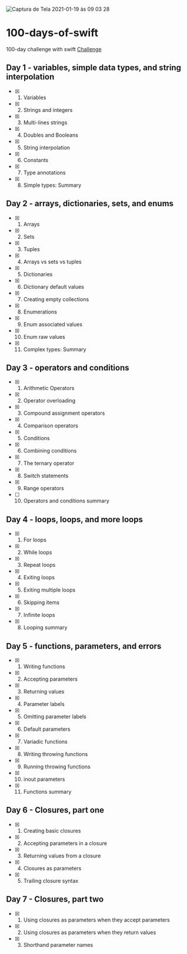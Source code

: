 ![Captura de Tela 2021-01-19 às 09 03 28](https://user-images.githubusercontent.com/42782419/105032215-45751680-5a35-11eb-98db-c69c2db943ae.png)

# 100-days-of-swift
100-day challenge with swift
[Challenge](https://www.hackingwithswift.com/100)

## Day 1 - variables, simple data types, and string interpolation
- [x] 1. Variables
- [x] 2. Strings and integers
- [x] 3. Multi-lines strings
- [x] 4. Doubles and Booleans
- [x] 5. String interpolation
- [x] 6. Constants
- [x] 7. Type annotations
- [x] 8. Simple types: Summary

## Day 2 - arrays, dictionaries, sets, and enums
- [x] 1. Arrays
- [x] 2. Sets
- [x] 3. Tuples
- [x] 4. Arrays vs sets vs tuples
- [x] 5. Dictionaries
- [x] 6. Dictionary default values
- [x] 7. Creating empty collections
- [x] 8. Enumerations
- [x] 9. Enum associated values
- [x] 10. Enum raw values
- [x] 11. Complex types: Summary

## Day 3 - operators and conditions
- [x] 1. Arithmetic Operators
- [x] 2. Operator overloading
- [x] 3. Compound assignment operators
- [x] 4. Comparison operators
- [x] 5. Conditions
- [x] 6. Combining conditions
- [x] 7. The ternary operator
- [x] 8. Switch statements
- [x] 9. Range operators
- [ ] 10. Operators and conditions summary
## Day 4 - loops, loops, and more loops
- [x] 1. For loops
- [x] 2. While loops
- [x] 3. Repeat loops
- [x] 4. Exiting loops
- [x] 5. Exiting multiple loops
- [x] 6. Skipping items
- [x] 7. Infinite loops
- [x] 8. Looping summary

## Day 5 - functions, parameters, and errors
- [x] 1. Writing functions
- [x] 2. Accepting parameters
- [x] 3. Returning values
- [x] 4. Parameter labels
- [x] 5. Omitting parameter labels
- [x] 6. Default parameters
- [x] 7. Variadic functions
- [x] 8. Writing throwing functions
- [x] 9. Running throwing functions
- [x] 10. inout parameters
- [x] 11. Functions summary

## Day 6 - Closures, part one
- [x] 1. Creating basic closures
- [x] 2. Accepting parameters in a closure
- [x] 3. Returning values from a closure
- [x] 4. Closures as parameters
- [x] 5. Trailing closure syntax

## Day 7 - Closures, part two
- [x] 1. Using closures as parameters when they accept parameters
- [x] 2. Using closures as parameters when they return values
- [x] 3. Shorthand parameter names

